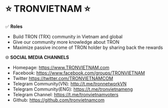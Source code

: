 # ⭐️ **TRONVIETNAM** ⭐️


✅ **Roles**

- Build TRON (TRX) community in Vietnam and global
- Give our community more knowledge about TRON
- Maximize passive income of TRON holder by sharing back the rewards


🌐 **SOCIAL MEDIA CHANNELS**

- Homepage: https://www.TRONVIETNAM.com   
- Facebook:  https://www.facebook.com/groups/TRONVIETNAM 
- Twitter https://twitter.com/TRONVIETNAMCOM 
- Telegram Community(VN): http://t.me/tronnetworkVN
- Telegram Community(ENG): https://t.me/tronvietnameng
- Telegram Channel: https://t.me/tronvietnamvoters
- Github: https://github.com/tronvietnamcom
